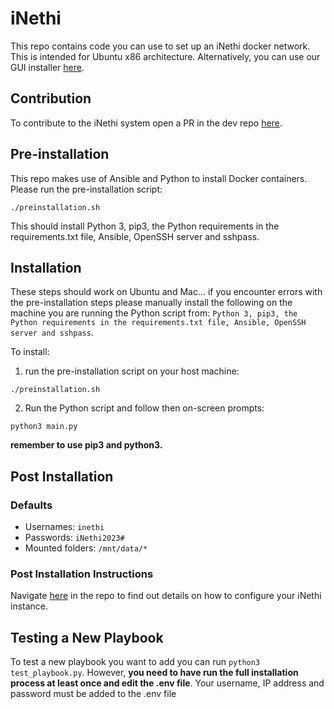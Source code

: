 # iNethi
This repo contains code you can use to set up an iNethi docker network. This is intended for Ubuntu x86 architecture.
Alternatively, you can use our GUI installer [here](https://github.com/iNethi/gui-installer).

## Contribution
To contribute to the iNethi system open a PR in the dev repo [here](https://github.com/iNethi/inethi-dev/tree/main).

## Pre-installation
This repo makes use of Ansible and Python to install Docker containers. Please run the pre-installation script:
```
./preinstallation.sh
```
This should install Python 3, pip3, the Python requirements in the requirements.txt file, Ansible, OpenSSH server and sshpass.

## Installation
These steps should work on Ubuntu and Mac... if you encounter errors with the pre-installation steps please manually 
install the following on the machine you are running the Python script from:
` Python 3, pip3, the Python requirements in the requirements.txt file, Ansible, OpenSSH server and sshpass `.

To install: 
1. run the pre-installation script on your host machine:
```
./preinstallation.sh
```
2. Run the Python script and follow then on-screen prompts:
```
python3 main.py   
```

**remember to use pip3 and python3.**
## Post Installation
### Defaults
- Usernames: `inethi`
- Passwords: `iNethi2023#`
- Mounted folders: `/mnt/data/*`
### Post Installation Instructions
Navigate [here](./configuring-services/README.md) in the repo to find out details on how to configure your iNethi 
instance.

## Testing a New Playbook
To test a new playbook you want to add you can run `python3 test_playbook.py`. However, **you need to have run the full
installation process at least once and edit the .env file**. Your username, IP address and password must be added to the
.env file
